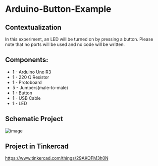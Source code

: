 # Arduino-Button-Example

## Contextualization
In this experiment, an LED will be turned on by pressing a button. Please note that no ports will be used and no code will be written.

## Components:
- 1 - Arduino Uno R3
- 1 - 220 Ω Resistor
- 1 - Protoboard
- 5 - Jumpers(male-to-male)
- 1 - Button
- 1 - USB Cable 
- 1 - LED

## Schematic Project
![image](https://github.com/KaikyM/Arduino-Button-Example/assets/127446435/23a5082e-a725-4d15-b167-0f2fb0a7bf4a)

## Project in Tinkercad
https://www.tinkercad.com/things/29AKOFM3h0N
